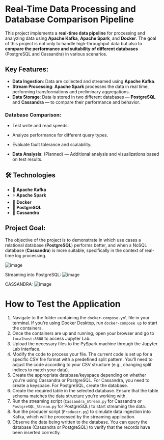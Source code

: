 # Real-Time Data Processing and Database Comparison Pipeline

This project implements a **real-time data pipeline** for processing and analyzing data using **Apache Kafka**, **Apache Spark**, and **Docker**. The goal of this project is not only to handle high-throughput data but also to **compare the performance and suitability of different databases** (PostgreSQL and Cassandra) in various scenarios.

## Key Features:
- **Data Ingestion**: Data are collected and streamed using **Apache Kafka**.
- **Stream Processing**: **Apache Spark** processes the data in real time, performing transformations and preliminary aggregations.
- **Data Storage**: Data is stored in two different databases — **PostgreSQL** and **Cassandra** — to compare their performance and behavior.

### Database Comparison:
- Test write and read speeds.
- Analyze performance for different query types.
- Evaluate fault tolerance and scalability.

- **Data Analysis**: (Planned) — Additional analysis and visualizations based on test results.

## 🛠️ Technologies

- 📨 **Apache Kafka**
- ⚡ **Apache Spark**
- 🐳 **Docker**
- 🐘 **PostgreSQL**
- 🍃 **Cassandra**


## Project Goal:
The objective of the project is to demonstrate in which use cases a relational database (**PostgreSQL**) performs better, and when a NoSQL database (**Cassandra**) is more suitable, specifically in the context of real-time log processing.


![image](https://github.com/user-attachments/assets/04809455-1dda-4a0c-97fa-de1d3031ea90)

Streaming into PostgreSQL:
![image](https://github.com/user-attachments/assets/baab1fcd-720c-4809-8681-d24adb2fae56)

CASSANDRA:
![image](https://github.com/user-attachments/assets/0cf7b9a9-7cbb-438e-bc93-a9ecb1cef55d)


# How to Test the Application

1. Navigate to the folder containing the `docker-compose.yml` file in your terminal. If you're using Docker Desktop, run `docker-compose up` to start the containers.
2. Once the containers are up and running, open your browser and go to `localhost:8888` to access Jupyter Lab.
3. Upload the necessary files to the PySpark machine through the Jupyter Lab interface.
4. Modify the code to process your file. The current code is set up for a specific CSV file format with a predefined split pattern. You'll need to adjust the code according to your CSV structure (e.g., changing split indices to match your data).
5. Create the appropriate database/keyspace depending on whether you're using Cassandra or PostgreSQL. For Cassandra, you need to create a keyspace. For PostgreSQL, create the database.
6. Create the required table in the selected database. Ensure that the table schema matches the data structure you're working with.
7. Run the streaming script (`Cassandra_Stream.py` for Cassandra or `PostgreSQL_Stream.py` for PostgreSQL) to start streaming the data.
8. Run the producer script (`Producer.py`) to simulate data ingestion into Kafka, which will be processed by the streaming application.
9. Observe the data being written to the database. You can query the database (Cassandra or PostgreSQL) to verify that the records have been inserted correctly.
